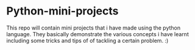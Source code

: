 # Python-mini-projects
This repo will contain mini projects that i have made using the python language. They basically demonstrate the various concepts i have learnt including some tricks and tips of of tackling a certain problem. :) 
